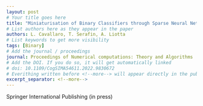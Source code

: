 ```yaml
---
layout: post
# Your title goes here
title: "Miniaturisation of Binary Classifiers through Sparse Neural Networks"
# List authors here as they appear in the paper
authors: L. Cavallaro, T. Serafin, A. Liotta
# List keywords to get more visibility
tags: [Binary]
# Add the journal / proceedings
journal: Proceedings of Numerical computations: Theory and Algorithms
# Add the DOI. If you do so, it will get automatically linked
# doi: 10.1109/CogSIMA54611.2022.9830672
# Everithing written before <!--more--> will appear directly in the publications page
excerpt_separator: <!--more-->
---
```

Springer International Publishing (in press)
